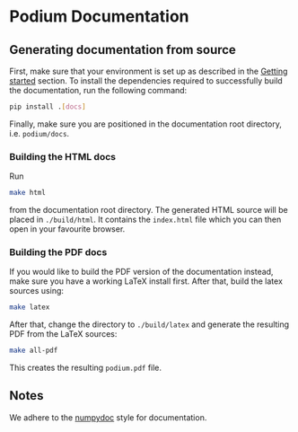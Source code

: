 # Podium Documentation

## Generating documentation from source
First, make sure that your environment is set up as described in the [Getting started](../README.md#getting-started) section. To install the dependencies required to successfully build the documentation, run the following command:
```bash
pip install .[docs]
```
Finally, make sure you are positioned in the documentation root directory, i.e. `podium/docs`.

### Building the HTML docs
Run
```bash
make html
```
from the documentation root directory. The generated HTML source will be placed in `./build/html`. It contains the `index.html` file which you can then open in your favourite browser.

### Building the PDF docs
If you would like to build the PDF version of the documentation instead, make sure you have a working LaTeX install first. After that, build the latex sources using:
```bash
make latex
```
After that, change the directory to `./build/latex` and generate the resulting PDF from the LaTeX sources:
```bash
make all-pdf
```
This creates the resulting `podium.pdf` file.

## Notes
We adhere to the [numpydoc](https://numpydoc.readthedocs.io/en/latest/) style for documentation.
